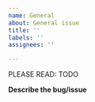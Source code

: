 ```yaml
---
name: General
about: General issue
title: ''
labels: ''
assignees: ''

---
```


PLEASE READ: TODO

**Describe the bug/issue**
